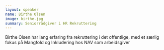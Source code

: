 ```yaml
---
layout: speaker
name: Birthe Olsen
image: birthe.jpg
summary: Seniorrådgiver i HR Rekruttering
---
```

Birthe Olsen har lang erfaring fra rekruttering i det offentlige, med et særlig fokus på Mangfold og Inkludering hos NAV som arbeidsgiver
